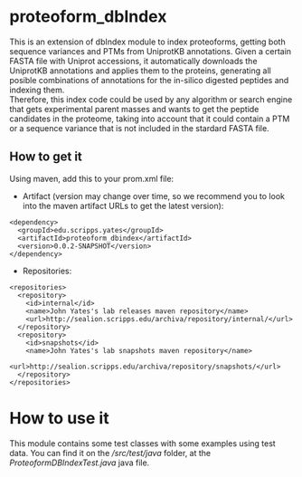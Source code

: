 # proteoform_dbIndex
This is an extension of dbIndex module to index proteoforms, getting both sequence variances and PTMs from UniprotKB annotations.
Given a certain FASTA file with Uniprot accessions, it automatically downloads the UniprotKB annotations and applies them to the proteins, generating all posible combinations of annotations for the in-silico digested peptides and indexing them.  
Therefore, this index code could be used by any algorithm or search engine that gets experimental parent masses and wants to get the peptide candidates in the proteome, taking into account that it could contain a PTM or a sequence variance that is not included in the stardard FASTA file.

## How to get it
Using maven, add this to your prom.xml file:
 * Artifact (version may change over time, so we recommend you to look into the maven artifact URLs to get the latest version):
```
<dependency>
  <groupId>edu.scripps.yates</groupId>
  <artifactId>proteoform_dbindex</artifactId>
  <version>0.0.2-SNAPSHOT</version>
</dependency>
```
 * Repositories:
```
<repositories>
  <repository>
    <id>internal</id>
    <name>John Yates's lab releases maven repository</name>
    <url>http://sealion.scripps.edu/archiva/repository/internal/</url>
  </repository>
  <repository>
    <id>snapshots</id>
    <name>John Yates's lab snapshots maven repository</name>
    <url>http://sealion.scripps.edu/archiva/repository/snapshots/</url>
  </repository>
</repositories>
```

# How to use it

This module contains some test classes with some examples using test data. You can find it on the */src/test/java* folder, at the *ProteoformDBIndexTest.java* java file.  
